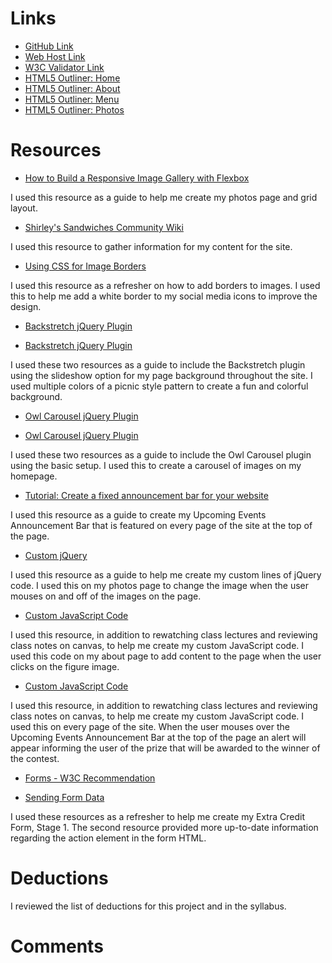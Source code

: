 # Links

* [GitHub Link](https://github.com/megannsjuts/project_final3_jackson_megan.git)
* [Web Host Link](http://building07.com/project_final3_jackson_megan/)
* [W3C Validator Link]()
* [HTML5 Outliner: Home](https://gsnedders.html5.org/outliner/process.py?url=http%3A%2F%2Fbuilding07.com%2Fproject_final3_jackson_megan%2Findex.html)
* [HTML5 Outliner: About](https://gsnedders.html5.org/outliner/process.py?url=http%3A%2F%2Fbuilding07.com%2Fproject_final3_jackson_megan%2Fabout.html)
* [HTML5 Outliner: Menu](https://gsnedders.html5.org/outliner/process.py?url=http%3A%2F%2Fbuilding07.com%2Fproject_final3_jackson_megan%2Fmenu.html)
* [HTML5 Outliner: Photos](https://gsnedders.html5.org/outliner/process.py?url=http%3A%2F%2Fbuilding07.com%2Fproject_final3_jackson_megan%2Fphotos.html)

# Resources

* [How to Build a Responsive Image Gallery with Flexbox](https://www.taniarascia.com/how-to-build-a-responsive-image-gallery-with-flexbox/)

I used this resource as a guide to help me create my photos page and grid layout.

* [Shirley's Sandwiches Community Wiki](http://community-sitcom.wikia.com/wiki/Shirley%27s_Sandwiches)

I used this resource to gather information for my content for the site.

* [Using CSS for Image Borders](https://css-tricks.com/using-css-for-image-borders/)

I used this resource as a refresher on how to add borders to images. I used this
to help me add a white border to my social media icons to improve the design.

* [Backstretch jQuery Plugin](http://www.jquery-backstretch.com)

* [Backstretch jQuery Plugin](https://github.com/jquery-backstretch/jquery-backstretch)

I used these two resources as a guide to include the Backstretch plugin using the
slideshow option for my page background throughout the site. I used multiple colors
of a picnic style pattern to create a fun and colorful background.

* [Owl Carousel jQuery Plugin](https://owlcarousel2.github.io/OwlCarousel2/demos/basic.html)

* [Owl Carousel jQuery Plugin](https://github.com/OwlCarousel2/OwlCarousel2)

I used these two resources as a guide to include the Owl Carousel plugin using the
basic setup. I used this to create a carousel of images on my homepage.

* [Tutorial: Create a fixed announcement bar for your website](http://www.catswhocode.com/blog/tutorial-create-a-fixed-announcement-bar-for-your-website)

I used this resource as a guide to create my Upcoming Events Announcement Bar
that is featured on every page of the site at the top of the page.

* [Custom jQuery](http://stackoverflow.com/questions/10709016/change-image-onmouseover)

I used this resource as a guide to help me create my custom lines of jQuery code.
I used this on my photos page to change the image when the user mouses on and off
of the images on the page.

* [Custom JavaScript Code](https://developer.mozilla.org/en-US/docs/Web/API/EventTarget/addEventListener)

I used this resource, in addition to rewatching class lectures and reviewing class
notes on canvas, to help me create my custom JavaScript code. I used this code on
my about page to add content to the page when the user clicks on the figure image.

* [Custom JavaScript Code](https://developer.mozilla.org/en-US/docs/Web/API/Window/alert)

I used this resource, in addition to rewatching class lectures and reviewing class
notes on canvas, to help me create my custom JavaScript code. I used this on every
page of the site. When the user mouses over the Upcoming Events Announcement Bar
at the top of the page an alert will appear informing the user of the prize that
will be awarded to the winner of the contest.

* [Forms - W3C Recommendation](https://www.w3.org/TR/html401/interact/forms.html#h-17.13.1)

* [Sending Form Data](https://developer.mozilla.org/en-US/docs/Learn/HTML/Forms/Sending_and_retrieving_form_data)

I used these resources as a refresher to help me create my Extra Credit Form,
Stage 1. The second resource provided more up-to-date information regarding the
action element in the form HTML.

# Deductions

I reviewed the list of deductions for this project and in the syllabus.

# Comments
